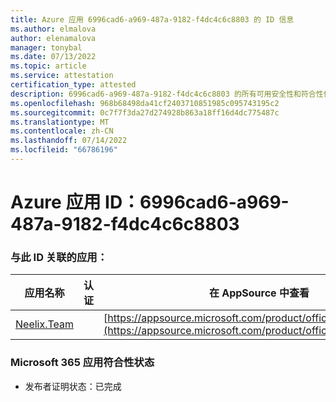 ```yaml
---
title: Azure 应用 6996cad6-a969-487a-9182-f4dc4c6c8803 的 ID 信息
ms.author: elmalova
author: elenamalova
manager: tonybal
ms.date: 07/13/2022
ms.topic: article
ms.service: attestation
certification_type: attested
description: 6996cad6-a969-487a-9182-f4dc4c6c8803 的所有可用安全性和符合性信息。
ms.openlocfilehash: 968b68498da41cf2403710851985c095743195c2
ms.sourcegitcommit: 0c7f7f3da27d274928b863a18ff16d4dc775487c
ms.translationtype: MT
ms.contentlocale: zh-CN
ms.lasthandoff: 07/14/2022
ms.locfileid: "66786196"
---
```

# <a name="azure-app-id-6996cad6-a969-487a-9182-f4dc4c6c8803"></a>Azure 应用 ID：6996cad6-a969-487a-9182-f4dc4c6c8803


### <a name="apps-associated-with-this-id"></a>与此 ID 关联的应用：
| **应用名称** | **认证** | **在 AppSource 中查看** |
|--------------|---------------|-----------------------|
| [Neelix.Team](../forward/WA200003047.md) |  | [https://appsource.microsoft.com/product/office/WA200003047](https://appsource.microsoft.com/product/office/WA200003047) |

### <a name="microsoft-365-app-compliance-status"></a>Microsoft 365 应用符合性状态
- 发布者证明状态：已完成
